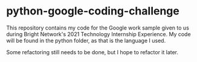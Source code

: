 # python-google-coding-challenge
This repository contains my code for the Google work sample given to us during Bright Network's 2021 Technology Internship Experience.
My code will be found in the python folder, as that is the language I used.

Some refactoring still needs to be done, but I hope to refactor it later.

